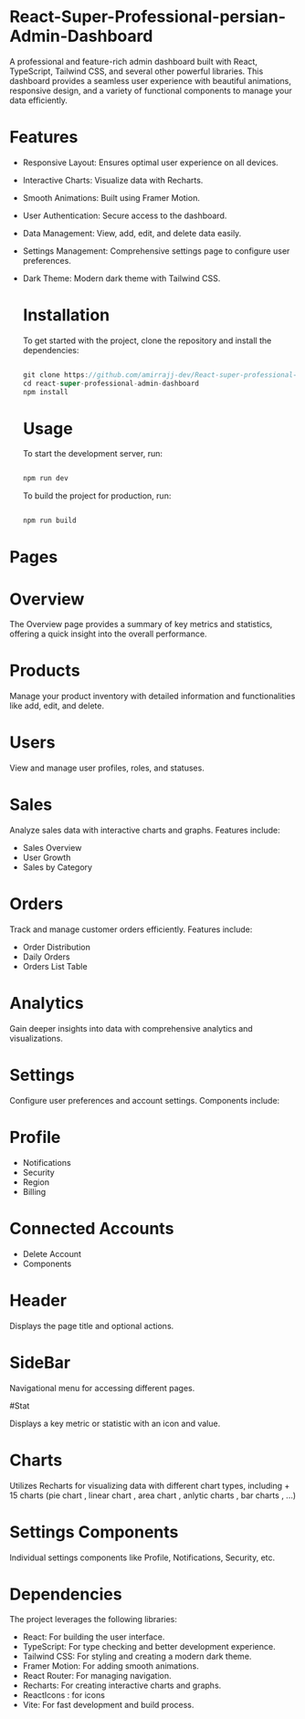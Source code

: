 # React-Super-Professional-persian-Admin-Dashboard

A professional and feature-rich admin dashboard built with React, TypeScript, Tailwind CSS, and several other powerful libraries. This dashboard provides a seamless user experience with beautiful animations, responsive design, and a variety of functional components to manage your data efficiently.

# Features

- Responsive Layout: Ensures optimal user experience on all devices.
- Interactive Charts: Visualize data with Recharts.
- Smooth Animations: Built using Framer Motion.
- User Authentication: Secure access to the dashboard.
- Data Management: View, add, edit, and delete data easily.
- Settings Management: Comprehensive settings page to configure user preferences.
- Dark Theme: Modern dark theme with Tailwind CSS.

  # Installation

  To get started with the project, clone the repository and install the dependencies:
  ```js

  git clone https://github.com/amirrajj-dev/React-super-professional-admin-dashboard.git
  cd react-super-professional-admin-dashboard
  npm install

  ```

  # Usage

  To start the development server, run:

  ```js
  
  npm run dev

  ```

  To build the project for production, run:

  ```js

  npm run build

  ```

# Pages


# Overview

The Overview page provides a summary of key metrics and statistics, offering a quick insight into the overall performance.

# Products

Manage your product inventory with detailed information and functionalities like add, edit, and delete.

# Users

View and manage user profiles, roles, and statuses.

# Sales

Analyze sales data with interactive charts and graphs. Features include:

- Sales Overview
- User Growth
- Sales by Category

# Orders

Track and manage customer orders efficiently. Features include:

- Order Distribution
- Daily Orders
- Orders List Table

# Analytics

Gain deeper insights into data with comprehensive analytics and visualizations.

# Settings

Configure user preferences and account settings. Components include:

# Profile

- Notifications
- Security
- Region
- Billing

# Connected Accounts

- Delete Account
- Components

# Header

Displays the page title and optional actions.

# SideBar

Navigational menu for accessing different pages.

#Stat

Displays a key metric or statistic with an icon and value.

# Charts

Utilizes Recharts for visualizing data with different chart types, including + 15 charts (pie chart , linear chart , area chart , anlytic charts , bar charts , ...)



# Settings Components

Individual settings components like Profile, Notifications, Security, etc.

# Dependencies

The project leverages the following libraries:

- React: For building the user interface.
- TypeScript: For type checking and better development experience.
- Tailwind CSS: For styling and creating a modern dark theme.
- Framer Motion: For adding smooth animations.
- React Router: For managing navigation.
- Recharts: For creating interactive charts and graphs.
- ReactIcons : for icons
- Vite: For fast development and build process.
